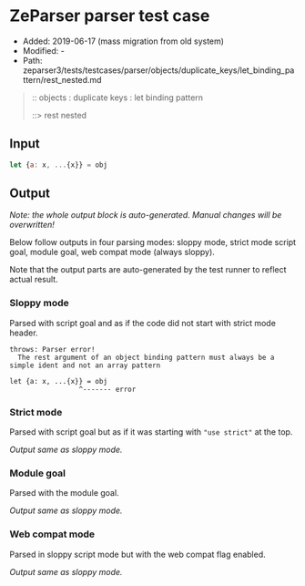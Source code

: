 # ZeParser parser test case

- Added: 2019-06-17 (mass migration from old system)
- Modified: -
- Path: zeparser3/tests/testcases/parser/objects/duplicate_keys/let_binding_pattern/rest_nested.md

> :: objects : duplicate keys : let binding pattern
>
> ::> rest nested


## Input


`````js
let {a: x, ...{x}} = obj
`````

## Output

_Note: the whole output block is auto-generated. Manual changes will be overwritten!_

Below follow outputs in four parsing modes: sloppy mode, strict mode script goal, module goal, web compat mode (always sloppy).

Note that the output parts are auto-generated by the test runner to reflect actual result.

### Sloppy mode

Parsed with script goal and as if the code did not start with strict mode header.

`````
throws: Parser error!
  The rest argument of an object binding pattern must always be a simple ident and not an array pattern

let {a: x, ...{x}} = obj
                 ^------- error
`````

### Strict mode

Parsed with script goal but as if it was starting with `"use strict"` at the top.

_Output same as sloppy mode._

### Module goal

Parsed with the module goal.

_Output same as sloppy mode._

### Web compat mode

Parsed in sloppy script mode but with the web compat flag enabled.

_Output same as sloppy mode._
